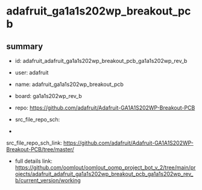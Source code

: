 # adafruit_ga1a1s202wp_breakout_pcb
 
## summary 
* id: adafruit_adafruit_ga1a1s202wp_breakout_pcb_ga1a1s202wp_rev_b
* user: adafruit
* name: adafruit_ga1a1s202wp_breakout_pcb
* board: ga1a1s202wp_rev_b
* repo: https://github.com/adafruit/Adafruit-GA1A1S202WP-Breakout-PCB



* src_file_repo_sch: 
*
 src_file_repo_sch_link: https://github.com/adafruit/Adafruit-GA1A1S202WP-Breakout-PCB/tree/master/
* full details link: https://github.com/oomlout/oomlout_oomp_project_bot_v_2/tree/main/projects/adafruit_adafruit_ga1a1s202wp_breakout_pcb_ga1a1s202wp_rev_b/current_version/working  






